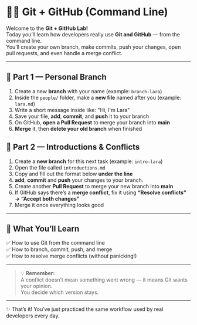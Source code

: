 # 👩‍💻 Git + GitHub (Command Line)

Welcome to the **Git + GitHub Lab!**  
Today you’ll learn how developers really use **Git and GitHub** — from the command line.  
You’ll create your own branch, make commits, push your changes, open pull requests, and even handle a merge conflict.  

---

## 🌱 Part 1 — Personal Branch

1. Create a new **branch** with your name (example: `branch-lara`)  
2. Inside the `people/` folder, make a **new file** named after you (example: `lara.md`)  
3. Write a short message inside like: "Hi, I'm Lara"
4. Save your file, **add**, **commit**, and **push** it to your branch  
5. On GitHub, **open a Pull Request** to merge your branch into **main**  
6. **Merge** it, then **delete your old branch** when finished

## 💬 Part 2 — Introductions & Conflicts

1. Create a **new branch** for this next task (example: `intro-lara`)  
2. Open the file called `introductions.md`  
3. Copy and fill out the format below **under the line**
4. **add**, **commit** and **push** your changes to your branch.
5. Create another **Pull Request** to merge your new branch into **main**  
6. If GitHub says there’s a **merge conflict**, fix it using **“Resolve conflicts” → “Accept both changes”**  
7. Merge it once everything looks good

---

## 🧠 What You’ll Learn

✅ How to use Git from the command line  
✅ How to branch, commit, push, and merge  
✅ How to resolve merge conflicts (without panicking!)  

---

> 💡 **Remember:**  
> A conflict doesn’t mean something went wrong — it means Git wants your opinion.  
> You decide which version stays.

---

✨ That’s it! You’ve just practiced the same workflow used by real developers every day.
